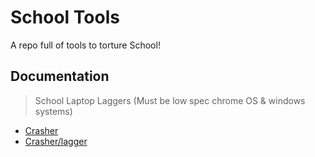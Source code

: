 # School Tools

A repo full of tools to torture School!




## Documentation
> School Laptop Laggers (Must be low spec chrome OS & windows systems)
+ [Crasher](http://bongo-hates-python.cf/)
+ [Crasher/lagger](https://crash.drugs4children.org/)


